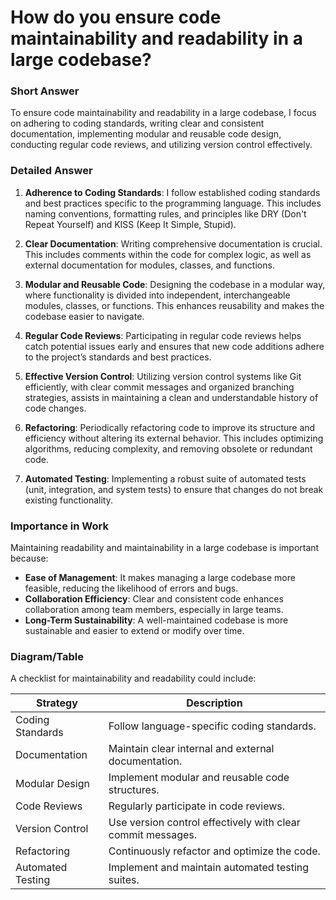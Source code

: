 # How do you ensure code maintainability and readability in a large codebase?

### Short Answer
To ensure code maintainability and readability in a large codebase, I focus on adhering to coding standards, writing clear and consistent documentation, implementing modular and reusable code design, conducting regular code reviews, and utilizing version control effectively.

### Detailed Answer
1. **Adherence to Coding Standards**: I follow established coding standards and best practices specific to the programming language. This includes naming conventions, formatting rules, and principles like DRY (Don't Repeat Yourself) and KISS (Keep It Simple, Stupid).

2. **Clear Documentation**: Writing comprehensive documentation is crucial. This includes comments within the code for complex logic, as well as external documentation for modules, classes, and functions.

3. **Modular and Reusable Code**: Designing the codebase in a modular way, where functionality is divided into independent, interchangeable modules, classes, or functions. This enhances reusability and makes the codebase easier to navigate.

4. **Regular Code Reviews**: Participating in regular code reviews helps catch potential issues early and ensures that new code additions adhere to the project’s standards and best practices.

5. **Effective Version Control**: Utilizing version control systems like Git efficiently, with clear commit messages and organized branching strategies, assists in maintaining a clean and understandable history of code changes.

6. **Refactoring**: Periodically refactoring code to improve its structure and efficiency without altering its external behavior. This includes optimizing algorithms, reducing complexity, and removing obsolete or redundant code.

7. **Automated Testing**: Implementing a robust suite of automated tests (unit, integration, and system tests) to ensure that changes do not break existing functionality.

### Importance in Work
Maintaining readability and maintainability in a large codebase is important because:

- **Ease of Management**: It makes managing a large codebase more feasible, reducing the likelihood of errors and bugs.
- **Collaboration Efficiency**: Clear and consistent code enhances collaboration among team members, especially in large teams.
- **Long-Term Sustainability**: A well-maintained codebase is more sustainable and easier to extend or modify over time.

### Diagram/Table
A checklist for maintainability and readability could include:

| Strategy               | Description                                       |
|------------------------|---------------------------------------------------|
| Coding Standards       | Follow language-specific coding standards.        |
| Documentation          | Maintain clear internal and external documentation. |
| Modular Design         | Implement modular and reusable code structures.   |
| Code Reviews           | Regularly participate in code reviews.            |
| Version Control        | Use version control effectively with clear commit messages. |
| Refactoring            | Continuously refactor and optimize the code.      |
| Automated Testing      | Implement and maintain automated testing suites.  |